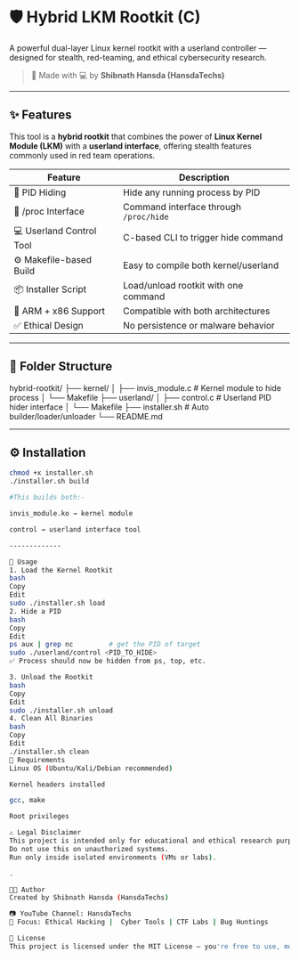 # 🛡️ Hybrid LKM Rootkit (C)

A powerful dual-layer Linux kernel rootkit with a userland controller — designed for stealth, red-teaming, and ethical cybersecurity research.

> 🚀 Made with 💻 by **Shibnath Hansda (HansdaTechs)**

---

## ✨ Features

This tool is a **hybrid rootkit** that combines the power of **Linux Kernel Module (LKM)** with a **userland interface**, offering stealth features commonly used in red team operations.

| Feature                    | Description                              |
|---------------------------|------------------------------------------|
| 🥷 PID Hiding              | Hide any running process by PID          |
| 🔐 /proc Interface         | Command interface through `/proc/hide`   |
| 💻 Userland Control Tool   | C-based CLI to trigger hide command      |
| ⚙️ Makefile-based Build    | Easy to compile both kernel/userland     |
| 📦 Installer Script        | Load/unload rootkit with one command     |
| 🧪 ARM + x86 Support       | Compatible with both architectures       |
| ✅ Ethical Design          | No persistence or malware behavior       |

--------

## 📁 Folder Structure

hybrid-rootkit/
├── kernel/
│ ├── invis_module.c # Kernel module to hide process
│ └── Makefile
├── userland/
│ ├── control.c # Userland PID hider interface
│ └── Makefile
├── installer.sh # Auto builder/loader/unloader
└── README.md

---------

## ⚙️ Installation

```bash
chmod +x installer.sh
./installer.sh build

#This builds both:-

invis_module.ko → kernel module

control → userland interface tool

-------------

🚀 Usage
1. Load the Kernel Rootkit
bash
Copy
Edit
sudo ./installer.sh load
2. Hide a PID
bash
Copy
Edit
ps aux | grep nc         # get the PID of target
sudo ./userland/control <PID_TO_HIDE>
✅ Process should now be hidden from ps, top, etc.

3. Unload the Rootkit
bash
Copy
Edit
sudo ./installer.sh unload
4. Clean All Binaries
bash
Copy
Edit
./installer.sh clean
📌 Requirements
Linux OS (Ubuntu/Kali/Debian recommended)

Kernel headers installed

gcc, make

Root privileges

⚠️ Legal Disclaimer
This project is intended only for educational and ethical research purposes.
Do not use this on unauthorized systems.
Run only inside isolated environments (VMs or labs).

.

🧑‍💻 Author
Created by Shibnath Hansda (HansdaTechs)

📷 YouTube Channel: HansdaTechs
🎯 Focus: Ethical Hacking |  Cyber Tools | CTF Labs | Bug Huntings 

📄 License
This project is licensed under the MIT License — you're free to use, modify, and distribute with credit.












